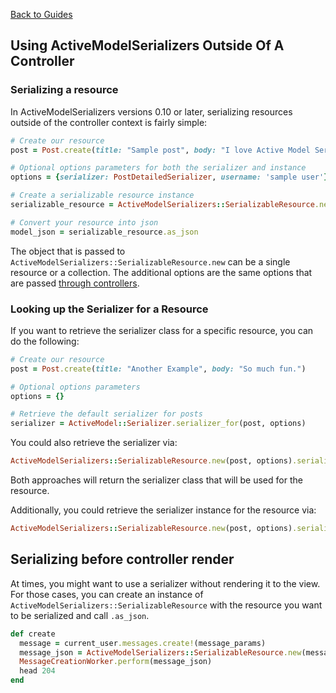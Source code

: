 [Back to Guides](../README.md)

## Using ActiveModelSerializers Outside Of A Controller

### Serializing a resource

In ActiveModelSerializers versions 0.10 or later, serializing resources outside of the controller context is fairly simple:

```ruby
# Create our resource
post = Post.create(title: "Sample post", body: "I love Active Model Serializers!")

# Optional options parameters for both the serializer and instance
options = {serializer: PostDetailedSerializer, username: 'sample user'}

# Create a serializable resource instance
serializable_resource = ActiveModelSerializers::SerializableResource.new(post, options)

# Convert your resource into json
model_json = serializable_resource.as_json
```
The object that is passed to `ActiveModelSerializers::SerializableResource.new` can be a single resource or a collection.
The additional options are the same options that are passed [through controllers](../general/rendering.md#explicit-serializer).

### Looking up the Serializer for a Resource

If you want to retrieve the serializer class for a specific resource, you can do the following:

```ruby
# Create our resource
post = Post.create(title: "Another Example", body: "So much fun.")

# Optional options parameters
options = {}

# Retrieve the default serializer for posts
serializer = ActiveModel::Serializer.serializer_for(post, options)
```

You could also retrieve the serializer via:

```ruby
ActiveModelSerializers::SerializableResource.new(post, options).serializer
```

Both approaches will return the serializer class that will be used for the resource.

Additionally, you could retrieve the serializer instance for the resource via:

```ruby
ActiveModelSerializers::SerializableResource.new(post, options).serializer_instance
```

## Serializing before controller render

At times, you might want to use a serializer without rendering it to the view. For those cases, you can create an instance of `ActiveModelSerializers::SerializableResource` with
the resource you want to be serialized and call `.as_json`.

```ruby
def create
  message = current_user.messages.create!(message_params)
  message_json = ActiveModelSerializers::SerializableResource.new(message).as_json
  MessageCreationWorker.perform(message_json)
  head 204
end
```
